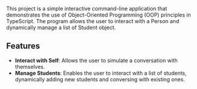 This project is a simple interactive command-line application that demonstrates the use of Object-Oriented Programming (OOP) principles in TypeScript. The program allows the user to interact with a Person and dynamically manage a list of Student object.

## Features

- **Interact with Self**: Allows the user to simulate a conversation with themselves.
- **Manage Students**: Enables the user to interact with a list of students, dynamically adding new students and conversing with existing ones.